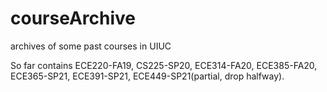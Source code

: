 # courseArchive
archives of some past courses in UIUC

So far contains ECE220-FA19, CS225-SP20, ECE314-FA20, ECE385-FA20, ECE365-SP21, ECE391-SP21, ECE449-SP21(partial, drop halfway).

